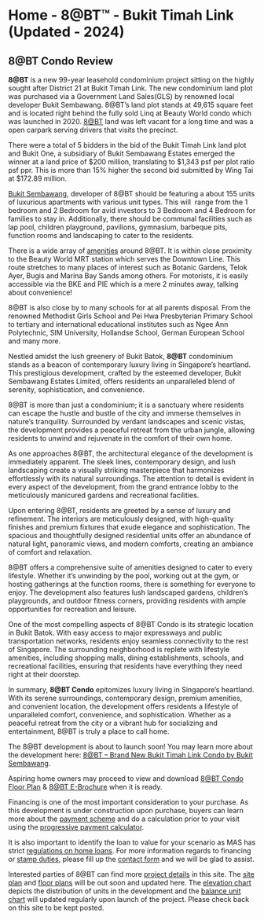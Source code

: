 # Home - 8@BT™ - Bukit Timah Link (Updated - 2024)
8@BT Condo Review
-----------------

**8@BT** is a new 99-year leasehold condominium project sitting on the highly sought after District 21 at Bukit Timah Link. The new condominium land plot was purchased via a Government Land Sales(GLS) by renowned local developer Bukit Sembawang. 8@BT’s land plot stands at 49,615 square feet and is located right behind the fully sold Linq at Beauty World condo which was launched in 2020. [8@BT](https://8at-bt.com.sg/) land was left vacant for a long time and was a open carpark serving drivers that visits the precinct.

There were a total of 5 bidders in the bid of the Bukit Timah Link land plot and Bukit One, a subsidiary of Bukit Sembawang Estates emerged the winner at a land price of $200 million, translating to $1,343 psf per plot ratio psf ppr. This is more than 15% higher the second bid submitted by Wing Tai at $172.89 million.

[Bukit Sembawang](https://8at-bt.com.sg/developer/), developer of 8@BT should be featuring a about 155 units of luxurious apartments with various unit types. This will  range from the 1 bedroom and 2 Bedroom for avid investors to 3 Bedroom and 4 Bedroom for families to stay in. Additionally, there should be communal facilities such as lap pool, children playground, pavilions, gymnasium, barbeque pits, function rooms and landscaping to cater to the residents.

There is a wide array of [amenities](https://8at-bt.com.sg/location-map/) around 8@BT. It is within close proximity to the Beauty World MRT station which serves the Downtown Line. This route stretches to many places of interest such as Botanic Gardens, Telok Ayer, Bugis and Marina Bay Sands among others. For motorists, it is easily accessible via the BKE and PIE which is a mere 2 minutes away, talking about convenience!

8@BT is also close by to many schools for at all parents disposal. From the renowned Methodist Girls School and Pei Hwa Presbyterian Primary School to tertiary and international educational institutes such as Ngee Ann Polytechnic, SIM University, Hollandse School, German European School and many more.

Nestled amidst the lush greenery of Bukit Batok, **8@BT** condominium stands as a beacon of contemporary luxury living in Singapore’s heartland. This prestigious development, crafted by the esteemed developer, Bukit Sembawang Estates Limited, offers residents an unparalleled blend of serenity, sophistication, and convenience.

8@BT is more than just a condominium; it is a sanctuary where residents can escape the hustle and bustle of the city and immerse themselves in nature’s tranquility. Surrounded by verdant landscapes and scenic vistas, the development provides a peaceful retreat from the urban jungle, allowing residents to unwind and rejuvenate in the comfort of their own home.

As one approaches 8@BT, the architectural elegance of the development is immediately apparent. The sleek lines, contemporary design, and lush landscaping create a visually striking masterpiece that harmonizes effortlessly with its natural surroundings. The attention to detail is evident in every aspect of the development, from the grand entrance lobby to the meticulously manicured gardens and recreational facilities.

Upon entering 8@BT, residents are greeted by a sense of luxury and refinement. The interiors are meticulously designed, with high-quality finishes and premium fixtures that exude elegance and sophistication. The spacious and thoughtfully designed residential units offer an abundance of natural light, panoramic views, and modern comforts, creating an ambiance of comfort and relaxation.

8@BT offers a comprehensive suite of amenities designed to cater to every lifestyle. Whether it’s unwinding by the pool, working out at the gym, or hosting gatherings at the function rooms, there is something for everyone to enjoy. The development also features lush landscaped gardens, children’s playgrounds, and outdoor fitness corners, providing residents with ample opportunities for recreation and leisure.

One of the most compelling aspects of 8@BT Condo is its strategic location in Bukit Batok. With easy access to major expressways and public transportation networks, residents enjoy seamless connectivity to the rest of Singapore. The surrounding neighborhood is replete with lifestyle amenities, including shopping malls, dining establishments, schools, and recreational facilities, ensuring that residents have everything they need right at their doorstep.

In summary, **8@BT Condo** epitomizes luxury living in Singapore’s heartland. With its serene surroundings, contemporary design, premium amenities, and convenient location, the development offers residents a lifestyle of unparalleled comfort, convenience, and sophistication. Whether as a peaceful retreat from the city or a vibrant hub for socializing and entertainment, 8@BT is truly a place to call home.

The 8@BT development is about to launch soon! You may learn more about the development here: [8@BT – Brand New Bukit Timah Link Condo by Bukit Sembawang](https://8at-bt.com.sg/project-details/).

Aspiring home owners may proceed to view and download [8@BT Condo Floor Plan](https://8at-bt.com.sg/floor-plan/) & [8@BT E-Brochure](https://8at-bt.com.sg/e-brochure/) when it is ready.

Financing is one of the most important consideration to your purchase. As this development is under construction upon purchase, buyers can learn more about the [payment scheme](https://8at-bt.com.sg/payment-scheme/) and do a calculation prior to your visit using the [progressive payment calculator](https://8at-bt.com.sg/progressive-payment-calculator/).

It is also important to identify the loan to value for your scenario as MAS has strict [regulations on home loans](https://8at-bt.com.sg/housing-loan-information/). For more information regards to financing or [stamp duties](https://8at-bt.com.sg/stamp-duty/), please fill up the [contact form](https://8at-bt.com.sg/contact/) and we will be glad to assist.

Interested parties of 8@BT can find more [project details](https://8at-bt.com.sg/project-details/) in this site. The [site plan](https://8at-bt.com.sg/site-plan/) and [floor plans](https://8at-bt.com.sg/floor-plan/) will be out soon and updated here. The [elevation chart](https://8at-bt.com.sg/elevation-chart/) depicts the distribution of units in the development and the [balance unit chart](https://8at-bt.com.sg/balance-units-chart/) will updated regularly upon launch of the project. Please check back on this site to be kept posted.